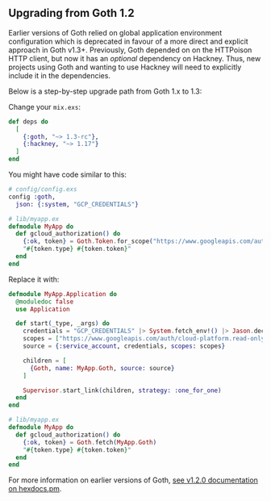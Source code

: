 ## Upgrading from Goth 1.2

Earlier versions of Goth relied on global application environment configuration which is deprecated
in favour of a more direct and explicit approach in Goth v1.3+. Previously, Goth depended on on
the HTTPoison HTTP client, but now it has an _optional_ dependency on Hackney. Thus, new projects
using Goth and wanting to use Hackney will need to explicitly include it in the dependencies.

Below is a step-by-step upgrade path from Goth 1.x to 1.3:

Change your `mix.exs`:

```elixir
def deps do
  [
    {:goth, "~> 1.3-rc"},
    {:hackney, "~> 1.17"}
  ]
end
```

You might have code similar to this:

```elixir
# config/config.exs
config :goth,
  json: {:system, "GCP_CREDENTIALS"}
```

```elixir
# lib/myapp.ex
defmodule MyApp do
  def gcloud_authorization() do
    {:ok, token} = Goth.Token.for_scope("https://www.googleapis.com/auth/cloud-platform.read-only")
    "#{token.type} #{token.token}"
  end
end
```

Replace it with:

```elixir
defmodule MyApp.Application do
  @moduledoc false
  use Application

  def start(_type, _args) do
    credentials = "GCP_CREDENTIALS" |> System.fetch_env!() |> Jason.decode!()
    scopes = ["https://www.googleapis.com/auth/cloud-platform.read-only"]
    source = {:service_account, credentials, scopes: scopes}

    children = [
      {Goth, name: MyApp.Goth, source: source}
    ]

    Supervisor.start_link(children, strategy: :one_for_one)
  end
end
```

```elixir
# lib/myapp.ex
defmodule MyApp do
  def gcloud_authorization() do
    {:ok, token} = Goth.fetch(MyApp.Goth)
    "#{token.type} #{token.token}"
  end
end
```

For more information on earlier versions of Goth, [see v1.2.0 documentation on hexdocs.pm](https://hexdocs.pm/goth/1.2.0).
